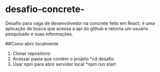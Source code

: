 # desafio-concrete-
Desafio para vaga de desenvolvedor na concrete feito em React, é uma aplicação de busca que acessa a api do github e retorna um usuário pesquisado e suas informações.

##Como abrir localmente

1. Clonar repositório
2. Acessar pasta que contém o projeto
  *cd desafio
3. Usar npm para abrir servidor local
  *npm run start
